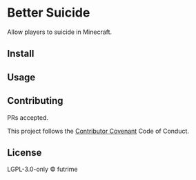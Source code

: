 # Better Suicide

Allow players to suicide in Minecraft.

## Install

## Usage

## Contributing

PRs accepted.

This project follows the [Contributor Covenant](https://www.contributor-covenant.org/version/2/1/code_of_conduct/) Code of Conduct.

## License

LGPL-3.0-only © futrime
